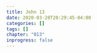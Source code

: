 ```yaml
---
title: John 13
date: 2020-03-28T20:29:45-04:00
categories: []
tags: []
chapter: "013"
inprogress: false
---
```


